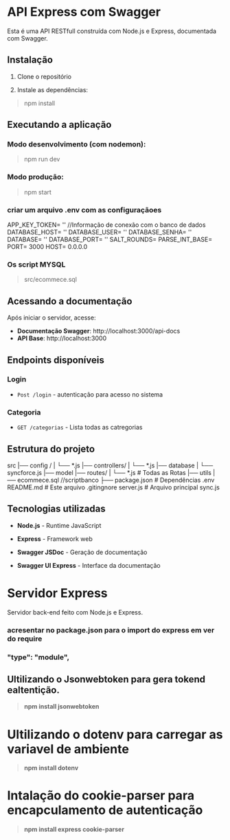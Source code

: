 
# API Express com Swagger
Esta é uma API RESTfull construída com Node.js e Express, documentada com Swagger.
## Instalação
1. Clone o repositório

2. Instale as dependências:
> npm install

## Executando a aplicação
### Modo desenvolvimento (com nodemon):
> npm run dev

### Modo produção:
> npm start
### criar um arquivo .env com as configuraçãoes
APP_KEY_TOKEN= ''
//Informação de conexão com o banco de dados
DATABASE_HOST= ''
DATABASE_USER= ''
DATABASE_SENHA= ''
DATABASE= ''
DATABASE_PORT= ''
SALT_ROUNDS=
PARSE_INT_BASE=
PORT= 3000
HOST= 0.0.0.0
### Os script MYSQL
> src/ecommece.sql
## Acessando a documentação

Após iniciar o servidor, acesse:
-  **Documentação Swagger**: http://localhost:3000/api-docs
-  **API Base**: http://localhost:3000

## Endpoints disponíveis
### Login
-  `Post /login` - autenticação para acesso no sistema
### Categoria
-  `GET /categorias` - Lista todas as catregorias
## Estrutura do projeto
 src
 |── config /
 |		└── *.js
 |── controllers/
 |	    └── *.js
 |── database
 |	    └── syncforce.js
 |── model
 |── routes/
 |     └── *.js # Todas as Rotas
 |── utils
 |── ecommece.sql //scriptbanco
├── package.json # Dependências
 .env
 README.md # Este arquivo
 .gitingnore
 server.js  # Arquivo principal
 sync.js

## Tecnologias utilizadas
 -  **Node.js** - Runtime JavaScript

-  **Express** - Framework web

-  **Swagger JSDoc** - Geração de documentação

-  **Swagger UI Express** - Interface da documentação

# Servidor Express
Servidor back-end feito com Node.js e Express.

### acresentar no package.json para o import do express em ver do require
### "type": "module",
## Ultilizando o Jsonwebtoken para gera tokend ealtentição.
> **npm install jsonwebtoken**
# Ultilizando o dotenv para carregar as variavel de ambiente
> **npm install dotenv**
# Intalação do cookie-parser para encapculamento de autenticação
>  **npm install express cookie-parser**